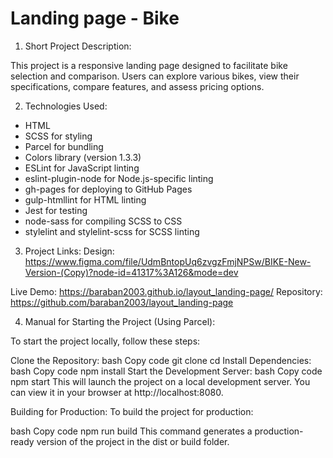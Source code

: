 # Landing page - Bike

1. Short Project Description:

This project is a responsive landing page designed to facilitate bike selection and comparison. Users can explore various bikes, view their specifications, compare features, and assess pricing options.

2. Technologies Used:

- HTML
- SCSS for styling
- Parcel for bundling
- Colors library (version 1.3.3)
- ESLint for JavaScript linting
- eslint-plugin-node for Node.js-specific linting
- gh-pages for deploying to GitHub Pages
- gulp-htmllint for HTML linting
- Jest for testing
- node-sass for compiling SCSS to CSS
- stylelint and stylelint-scss for SCSS linting

3. Project Links:
   Design: https://www.figma.com/file/UdmBntopUq6zvgzFmjNPSw/BIKE-New-Version-(Copy)?node-id=41317%3A126&mode=dev

Live Demo: https://baraban2003.github.io/layout_landing-page/
Repository: https://github.com/baraban2003/layout_landing-page

4. Manual for Starting the Project (Using Parcel):

To start the project locally, follow these steps:

Clone the Repository:
bash
Copy code
git clone <repository-url>
cd <project-folder>
Install Dependencies:
bash
Copy code
npm install
Start the Development Server:
bash
Copy code
npm start
This will launch the project on a local development server. You can view it in your browser at http://localhost:8080.

Building for Production:
To build the project for production:

bash
Copy code
npm run build
This command generates a production-ready version of the project in the dist or build folder.

